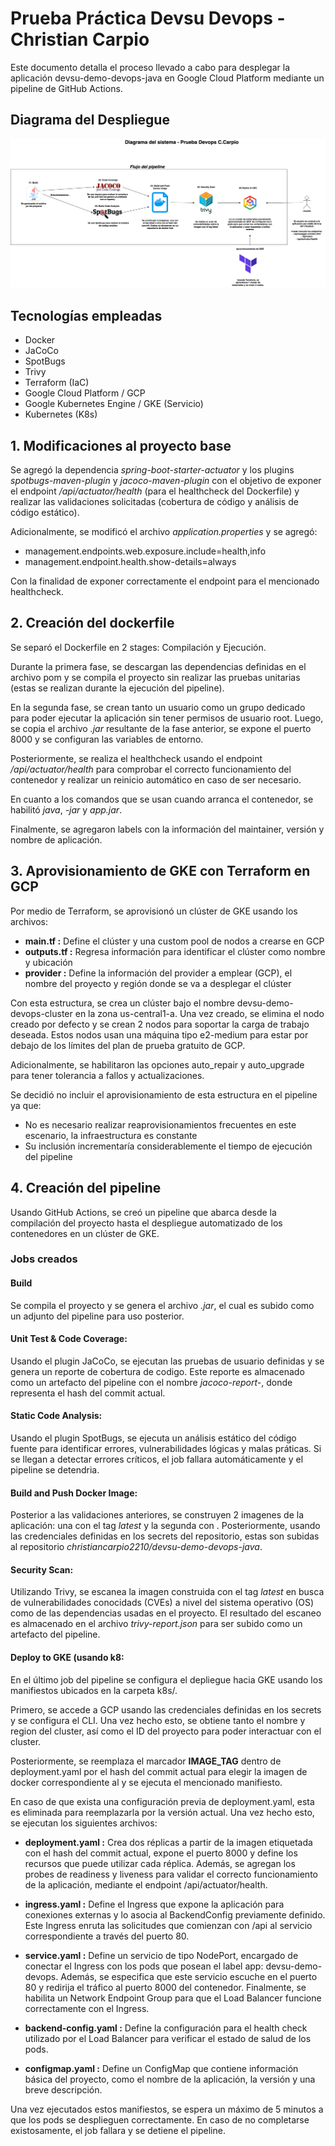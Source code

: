 # Prueba Práctica Devsu Devops - Christian Carpio

Este documento detalla el proceso llevado a cabo para desplegar la aplicación devsu-demo-devops-java en Google Cloud Platform mediante un pipeline de GitHub Actions.

## Diagrama del Despliegue
![Diagrama del Despliegue](docs/devsu-demo-devops.drawio.png)

## Tecnologías empleadas
- Docker
- JaCoCo
- SpotBugs
- Trivy
- Terraform (IaC)
- Google Cloud Platform / GCP
- Google Kubernetes Engine / GKE (Servicio)
- Kubernetes (K8s)

## 1. Modificaciones al proyecto base
Se agregó la dependencia *spring-boot-starter-actuator* y los plugins *spotbugs-maven-plugin* y *jacoco-maven-plugin* con el objetivo de exponer el endpoint */api/actuator/health* (para el healthcheck del Dockerfile) y realizar las validaciones solicitadas (cobertura de código y análisis de código estático).

Adicionalmente, se modificó el archivo *application.properties* y se agregó:
- management.endpoints.web.exposure.include=health,info 
- management.endpoint.health.show-details=always

Con la finalidad de exponer correctamente el endpoint para el mencionado healthcheck.

## 2. Creación del dockerfile
Se separó el Dockerfile en 2 stages: Compilación y Ejecución.

Durante la primera fase, se descargan las dependencias definidas en el archivo pom y se compila el proyecto sin realizar las pruebas unitarias (estas se realizan durante la ejecución del pipeline).

En la segunda fase, se crean tanto un usuario como un grupo dedicado para poder ejecutar la aplicación sin tener permisos de usuario root. Luego, se copia el archivo *.jar* resultante de la fase anterior, se expone el puerto 8000 y se configuran las variables de entorno.

Posteriormente, se realiza el healthcheck usando el endpoint */api/actuator/health* para comprobar el correcto funcionamiento del contenedor y realizar un reinicio automático en caso de ser necesario.

En cuanto a los comandos que se usan cuando arranca el contenedor, se habilitó *java*, *-jar* y *app.jar*.

Finalmente, se agregaron labels con la información del maintainer, versión y nombre de aplicación.

## 3. Aprovisionamiento de GKE con Terraform en GCP
Por medio de Terraform, se aprovisionó un clúster de GKE usando los archivos:
- **main.tf :** Define el clúster y una custom pool de nodos a crearse en GCP
- **outputs.tf :** Regresa información para identificar el clúster como nombre y ubicación
- **provider :** Define la información del provider a emplear (GCP), el nombre del proyecto y región donde se va a desplegar el clúster

Con esta estructura, se crea un clúster bajo el nombre devsu-demo-devops-cluster en la zona us-central1-a. Una vez creado, se elimina el nodo creado por defecto y se crean 2 nodos para soportar la carga de trabajo deseada. Estos nodos usan una máquina tipo e2-medium para estar por debajo de los límites del plan de prueba gratuito de GCP.

Adicionalmente, se habilitaron las opciones auto_repair y auto_upgrade para tener tolerancia a fallos y actualizaciones.

Se decidió no incluir el aprovisionamiento de esta estructura en el pipeline ya que:
- No es necesario realizar reaprovisionamientos frecuentes en este escenario, la infraestructura es constante
- Su inclusión incrementaría considerablemente el tiempo de ejecución del pipeline

## 4. Creación del pipeline
Usando GitHub Actions, se creó un pipeline que abarca desde la compilación del proyecto hasta el despliegue automatizado de los contenedores en un clúster de GKE.

### Jobs creados
#### Build
Se compila el proyecto y se genera el archivo *.jar*, el cual es subido como un adjunto del pipeline para uso posterior. 

#### Unit Test & Code Coverage:
Usando el plugin JaCoCo, se ejecutan las pruebas de usuario definidas y se genera un reporte de cobertura de codigo. Este reporte es almacenado como un artefacto del pipeline con el nombre *jacoco-report-<sha>*, donde *<sha>* representa el hash del commit actual. 

#### Static Code Analysis:
Usando el plugin SpotBugs, se ejecuta un análisis estático del código fuente para identificar errores, vulnerabilidades lógicas y malas práticas. Si se llegan a detectar errores críticos, el job fallara automáticamente y el pipeline se detendria.

#### Build and Push Docker Image:
Posterior a las validaciones anteriores, se construyen 2 imagenes de la aplicación: una con el tag *latest* y la segunda con *<sha>*. Posteriormente, usando las credenciales definidas en los secrets del repositorio, estas son subidas al repositorio *christiancarpio2210/devsu-demo-devops-java*. 

#### Security Scan:
Utilizando Trivy, se escanea la imagen construida con el tag *latest* en busca de vulnerabilidades conocidads (CVEs) a nivel del sistema operativo (OS) como de las dependencias usadas en el proyecto. El resultado del escaneo es almacenado en el archivo *trivy-report.json* para ser subido como un artefacto del pipeline.

#### Deploy to GKE (usando k8:
En el último job del pipeline se configura el depliegue hacia GKE usando los manifiestos ubicados en la carpeta k8s/. 

Primero, se accede a GCP usando las credenciales definidas en los secrets y se configura el CLI. Una vez hecho esto, se obtiene tanto el nombre y region del cluster, así como el ID del proyecto para poder interactuar con el cluster.

Posteriormente, se reemplaza el marcador __IMAGE_TAG__ dentro de deployment.yaml por el hash del commit actual para elegir la imagen de docker correspondiente al y se ejecuta el mencionado manifiesto.

En caso de que exista una configuración previa de deployment.yaml, esta es eliminada para reemplazarla por la versión actual. Una vez hecho esto, se ejecutan los siguientes archivos:
- **deployment.yaml :** Crea dos réplicas a partir de la imagen etiquetada con el hash del commit actual, expone el puerto 8000 y define los recursos que puede utilizar cada réplica. Además, se agregan los probes de readiness y liveness para validar el correcto funcionamiento de la aplicación, mediante el endpoint /api/actuator/health.

- **ingress.yaml :** Define el Ingress que expone la aplicación para conexiones externas y lo asocia al BackendConfig previamente definido. Este Ingress enruta las solicitudes que comienzan con /api al servicio correspondiente a través del puerto 80.

- **service.yaml :** Define un servicio de tipo NodePort, encargado de conectar el Ingress con los pods que posean el label app: devsu-demo-devops. Además, se especifica que este servicio escuche en el puerto 80 y redirija el tráfico al puerto 8000 del contenedor. Finalmente, se habilita un Network Endpoint Group para que el Load Balancer funcione correctamente con el Ingress.

- **backend-config.yaml :** Define la configuración para el health check utilizado por el Load Balancer para verificar el estado de salud de los pods.

- **configmap.yaml :** Define un ConfigMap que contiene información básica del proyecto, como el nombre de la aplicación, la versión y una breve descripción.

Una vez ejecutados estos manifiestos, se espera un máximo de 5 minutos a que los pods se desplieguen correctamente. En caso de no completarse existosamente, el job fallara y se detiene el pipeline.
